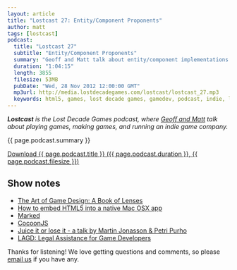 ```yaml
---
layout: article
title: "Lostcast 27: Entity/Component Proponents"
author: matt
tags: [lostcast]
podcast:
  title: "Lostcast 27"
  subtitle: "Entity/Component Proponents"
  summary: "Geoff and Matt talk about entity/component implementations in JavaScript. It's a RIOT!"
  duration: "1:04:15"
  length: 3855
  filesize: 53MB
  pubDate: "Wed, 28 Nov 2012 12:00:00 GMT"
  mp3url: http://media.lostdecadegames.com/lostcast/lostcast_27.mp3
  keywords: html5, games, lost decade games, gamedev, podcast, indie, lostcast
---
```

_**Lostcast** is the Lost Decade Games podcast, where [Geoff and Matt](/about/) talk about playing games, making games, and running an indie game company._

{{ page.podcast.summary }}

<a class="download-podcast" href="{{ page.podcast.mp3url }}">
	Download {{ page.podcast.title }} ({{ page.podcast.duration }}, {{ page.podcast.filesize }})
</a>

## Show notes

* [The Art of Game Design: A Book of Lenses](http://amzn.to/18RaLLz)
* [How to embed HTML5 into a native Mac OSX app](/how-to-embed-html5-into-a-native-mac-osx-app/)
* [Marked](http://markedapp.com/)
* [CocoonJS](http://www.ludei.com/tech/cocoonjs)
* [Juice it or lose it - a talk by Martin Jonasson & Petri Purho](http://www.youtube.com/watch?v=Fy0aCDmgnxg)
* [LAGD: Legal Assistance for Game Developers](https://twitter.com/lagdvideos)

Thanks for listening! We love getting questions and comments, so please [email us](mailto:hello@lostdecadegames.com) if you have any.
